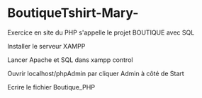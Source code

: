 # BoutiqueTshirt-Mary-
Exercice en site du PHP s'appelle le projet BOUTIQUE avec SQL

Installer le serveur XAMPP

Lancer Apache et SQL dans xampp control

Ouvrir localhost/phpAdmin par cliquer Admin à côté de Start

Ecrire le fichier Boutique_PHP

